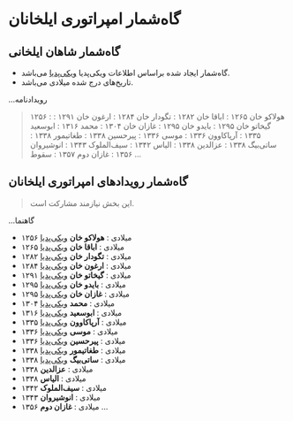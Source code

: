 # گاه‌شمار امپراتوری ایلخانان

## گاه‌شمار شاهان ایلخانی

- گاه‌شمار ایجاد شده براساس اطلاعات ویکی‌پدیا [ویکی‌پدیا](https://w.wiki/ALhg) می‌باشد.
- تاریخ‌های درج شده میلادی می‌باشد.

...رویدادنامه
  > ۱۲۵۶ : هولاکو خان
  > ۱۲۶۵ : اباقا خان
  > ۱۲۸۲ : تگودار خان
  > ۱۲۸۴ : ارغون خان
  > ۱۲۹۱ : گیخاتو خان
  > ۱۲۹۵ : بایدو خان
  > ۱۲۹۵ : غازان خان
  > ۱۳۰۴ : محمد
  > ۱۳۱۶ : ابوسعید
  > ۱۳۳۵ : آرپاکاوون
  > ۱۳۳۶ : موسی
  > ۱۳۳۶ : پیرحسین
  > ۱۳۳۸ : طغاتیمور
  > ۱۳۳۸ : ساتی‌بیگ
  > ۱۳۳۸ : عزالدین
  > ۱۳۳۸ : الیاس
  > ۱۳۴۲ : سیف‌الملوک
  > ۱۳۴۳ : انوشیروان
  > ۱۳۵۶ : غازان دوم
  > ۱۳۵۷ : سقوط
...

## گاه‌شمار رویدادهای امپراتوری ایلخانان

> این بخش نیازمند مشارکت است.

...گاهنما
- ۱۲۵۶ میلادی
  : **هولاکو خان** [ویکی‌پدیا](https://fa.wikipedia.org/wiki/%D9%87%D9%88%D9%84%D8%A7%DA%A9%D9%88)
- ۱۲۶۵ میلادی
  : **اباقا خان** [ویکی‌پدیا](https://fa.wikipedia.org/wiki/%D8%A7%D8%A8%D8%A7%D9%82%D8%A7)
- ۱۲۸۲ میلادی
  : **تگودار خان** [ویکی‌پدیا](https://fa.wikipedia.org/wiki/%D8%AA%DA%AF%D9%88%D8%AF%D8%A7%D8%B1)
- ۱۲۸۴ میلادی
  : **ارغون خان** [ویکی‌پدیا](https://fa.wikipedia.org/wiki/%D8%A7%D8%B1%D8%BA%D9%88%D9%86)
- ۱۲۹۱ میلادی
  : **گیخاتو خان** [ویکی‌پدیا](https://fa.wikipedia.org/wiki/%DA%AF%DB%8C%D8%AE%D8%A7%D8%AA%D9%88)
- ۱۲۹۵ میلادی
  : **بایدو خان** [ویکی‌پدیا](https://fa.wikipedia.org/wiki/%D8%A8%D8%A7%DB%8C%D8%AF%D9%88_%D8%AE%D8%A7%D9%86)
- ۱۲۹۵ میلادی
  : **غازان خان** [ویکی‌پدیا](https://fa.wikipedia.org/wiki/%D8%BA%D8%A7%D8%B2%D8%A7%D9%86_%D8%AE%D8%A7%D9%86)
- ۱۳۰۴ میلادی
  : **محمد** [ویکی‌پدیا](https://fa.wikipedia.org/wiki/%D9%85%D8%AD%D9%85%D8%AF_%D8%AE%D8%AF%D8%A7%D8%A8%D9%86%D8%AF%D9%87_%D8%A7%D9%88%D9%84%D8%AC%D8%A7%DB%8C%D8%AA%D9%88)
- ۱۳۱۶ میلادی
  : **ابوسعید** [ویکی‌پدیا](https://fa.wikipedia.org/wiki/%D8%A7%D8%A8%D9%88%D8%B3%D8%B9%DB%8C%D8%AF_%D8%A8%D9%87%D8%A7%D8%AF%D8%B1%D8%AE%D8%A7%D9%86)
- ۱۳۳۵ میلادی
  : **آرپاکاوون** [ویکی‌پدیا](https://fa.wikipedia.org/wiki/%D8%A2%D8%B1%D9%BE%D8%A7%D8%AE%D8%A7%D9%86)
- ۱۳۳۶ میلادی
  : **موسی** [ویکی‌پدیا](https://fa.wikipedia.org/wiki/%D9%85%D9%88%D8%B3%DB%8C_(%D8%A7%DB%8C%D9%84%D8%AE%D8%A7%D9%86))
- ۱۳۳۶ میلادی
  : **پیرحسین** [ویکی‌پدیا](https://fa.wikipedia.org/wiki/%D9%85%D8%AD%D9%85%D8%AF_%D8%AE%D8%A7%D9%86_(%D8%A7%DB%8C%D9%84%D8%AE%D8%A7%D9%86))
- ۱۳۳۸ میلادی
  : **طغاتیمور** [ویکی‌پدیا](https://fa.wikipedia.org/wiki/%D8%B7%D8%BA%D8%A7%D8%AA%DB%8C%D9%85%D9%88%D8%B1)
- ۱۳۳۸ میلادی
  : **ساتی‌بیگ** [ویکی‌پدیا](https://fa.wikipedia.org/wiki/%D8%B3%D8%A7%D8%AA%DB%8C%E2%80%8C%D8%A8%DB%8C%DA%AF)
- ۱۳۳۸ میلادی
  : **عزالدین**
- ۱۳۳۸ میلادی
  : **الیاس**
- ۱۳۴۲ میلادی
  : **سیف‌الملوک**
- ۱۳۴۳ میلادی
  : **انوشیروان**
- ۱۳۵۶ میلادی
  : **غازان دوم**
...